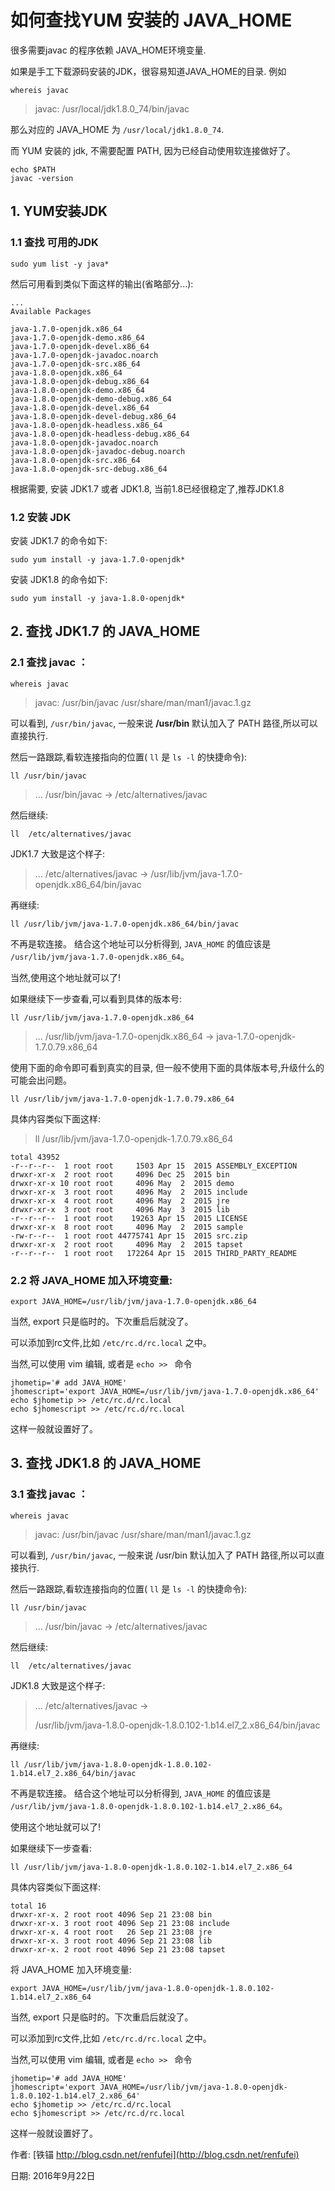 # 如何查找YUM 安装的 JAVA_HOME

很多需要javac 的程序依赖 JAVA_HOME环境变量.

如果是手工下载源码安装的JDK，很容易知道JAVA_HOME的目录. 例如

	whereis javac

> javac: /usr/local/jdk1.8.0_74/bin/javac

那么对应的 JAVA_HOME 为 `/usr/local/jdk1.8.0_74`.

而 YUM 安装的 jdk, 不需要配置 PATH, 因为已经自动使用软连接做好了。

	echo $PATH
	javac -version

## 1. YUM安装JDK

### 1.1 查找 可用的JDK

	sudo yum list -y java*

然后可用看到类似下面这样的输出(省略部分...):

	...
	Available Packages
	
	java-1.7.0-openjdk.x86_64
	java-1.7.0-openjdk-demo.x86_64
	java-1.7.0-openjdk-devel.x86_64
	java-1.7.0-openjdk-javadoc.noarch
	java-1.7.0-openjdk-src.x86_64
	java-1.8.0-openjdk.x86_64
	java-1.8.0-openjdk-debug.x86_64
	java-1.8.0-openjdk-demo.x86_64
	java-1.8.0-openjdk-demo-debug.x86_64
	java-1.8.0-openjdk-devel.x86_64
	java-1.8.0-openjdk-devel-debug.x86_64
	java-1.8.0-openjdk-headless.x86_64
	java-1.8.0-openjdk-headless-debug.x86_64
	java-1.8.0-openjdk-javadoc.noarch
	java-1.8.0-openjdk-javadoc-debug.noarch
	java-1.8.0-openjdk-src.x86_64
	java-1.8.0-openjdk-src-debug.x86_64

根据需要, 安装 JDK1.7 或者 JDK1.8, 当前1.8已经很稳定了,推荐JDK1.8


### 1.2 安装 JDK

安装 JDK1.7 的命令如下:

	sudo yum install -y java-1.7.0-openjdk*


安装 JDK1.8 的命令如下:

	sudo yum install -y java-1.8.0-openjdk*


## 2. 查找 JDK1.7 的 JAVA_HOME

### 2.1  查找 javac ：

	whereis javac

> javac: /usr/bin/javac /usr/share/man/man1/javac.1.gz

可以看到, `/usr/bin/javac`, 一般来说 **/usr/bin** 默认加入了 PATH 路径,所以可以直接执行.

然后一路跟踪,看软连接指向的位置( `ll` 是 `ls -l` 的快捷命令):

	ll /usr/bin/javac

> ... /usr/bin/javac -> /etc/alternatives/javac

然后继续:

	ll  /etc/alternatives/javac

JDK1.7 大致是这个样子:

> ... /etc/alternatives/javac -> /usr/lib/jvm/java-1.7.0-openjdk.x86_64/bin/javac

再继续:

	ll /usr/lib/jvm/java-1.7.0-openjdk.x86_64/bin/javac

不再是软连接。 结合这个地址可以分析得到, `JAVA_HOME` 的值应该是 `/usr/lib/jvm/java-1.7.0-openjdk.x86_64`。

当然,使用这个地址就可以了!

如果继续下一步查看,可以看到具体的版本号:

	ll /usr/lib/jvm/java-1.7.0-openjdk.x86_64

> ... /usr/lib/jvm/java-1.7.0-openjdk.x86_64 -> java-1.7.0-openjdk-1.7.0.79.x86_64

使用下面的命令即可看到真实的目录, 但一般不使用下面的具体版本号,升级什么的可能会出问题。

	ll /usr/lib/jvm/java-1.7.0-openjdk-1.7.0.79.x86_64

具体内容类似下面这样:

> ll /usr/lib/jvm/java-1.7.0-openjdk-1.7.0.79.x86_64


	total 43952
	-r--r--r--  1 root root     1503 Apr 15  2015 ASSEMBLY_EXCEPTION
	drwxr-xr-x  2 root root     4096 Dec 25  2015 bin
	drwxr-xr-x 10 root root     4096 May  2  2015 demo
	drwxr-xr-x  3 root root     4096 May  2  2015 include
	drwxr-xr-x  4 root root     4096 May  2  2015 jre
	drwxr-xr-x  3 root root     4096 May  3  2015 lib
	-r--r--r--  1 root root    19263 Apr 15  2015 LICENSE
	drwxr-xr-x  8 root root     4096 May  2  2015 sample
	-rw-r--r--  1 root root 44775741 Apr 15  2015 src.zip
	drwxr-xr-x  2 root root     4096 May  2  2015 tapset
	-r--r--r--  1 root root   172264 Apr 15  2015 THIRD_PARTY_README


### 2.2 将 JAVA_HOME 加入环境变量:

	export JAVA_HOME=/usr/lib/jvm/java-1.7.0-openjdk.x86_64

当然, export 只是临时的。下次重启后就没了。

可以添加到rc文件,比如 `/etc/rc.d/rc.local` 之中。

当然,可以使用 vim 编辑, 或者是 `echo >> ` 命令

	jhometip='# add JAVA_HOME'
	jhomescript='export JAVA_HOME=/usr/lib/jvm/java-1.7.0-openjdk.x86_64'
	echo $jhometip >> /etc/rc.d/rc.local
	echo $jhomescript >> /etc/rc.d/rc.local

这样一般就设置好了。


## 3. 查找 JDK1.8 的 JAVA_HOME

### 3.1  查找 javac ：

	whereis javac

> javac: /usr/bin/javac /usr/share/man/man1/javac.1.gz

可以看到, `/usr/bin/javac`, 一般来说 /usr/bin 默认加入了 PATH 路径,所以可以直接执行.

然后一路跟踪,看软连接指向的位置( `ll` 是 `ls -l` 的快捷命令):

	ll /usr/bin/javac

> ... /usr/bin/javac -> /etc/alternatives/javac

然后继续:

	ll  /etc/alternatives/javac

JDK1.8 大致是这个样子:

> ... /etc/alternatives/javac -> 
>
> /usr/lib/jvm/java-1.8.0-openjdk-1.8.0.102-1.b14.el7_2.x86_64/bin/javac

再继续:

	ll /usr/lib/jvm/java-1.8.0-openjdk-1.8.0.102-1.b14.el7_2.x86_64/bin/javac

不再是软连接。 结合这个地址可以分析得到, `JAVA_HOME` 的值应该是 `/usr/lib/jvm/java-1.8.0-openjdk-1.8.0.102-1.b14.el7_2.x86_64`。

使用这个地址就可以了!

如果继续下一步查看:

	ll /usr/lib/jvm/java-1.8.0-openjdk-1.8.0.102-1.b14.el7_2.x86_64

具体内容类似下面这样:

	total 16
	drwxr-xr-x. 2 root root 4096 Sep 21 23:08 bin
	drwxr-xr-x. 3 root root 4096 Sep 21 23:08 include
	drwxr-xr-x. 4 root root   26 Sep 21 23:08 jre
	drwxr-xr-x. 3 root root 4096 Sep 21 23:08 lib
	drwxr-xr-x. 2 root root 4096 Sep 21 23:08 tapset

将 JAVA_HOME 加入环境变量:

	export JAVA_HOME=/usr/lib/jvm/java-1.8.0-openjdk-1.8.0.102-1.b14.el7_2.x86_64


当然, export 只是临时的。下次重启后就没了。

可以添加到rc文件,比如 `/etc/rc.d/rc.local` 之中。

当然,可以使用 vim 编辑, 或者是 `echo >> ` 命令

	jhometip='# add JAVA_HOME'
	jhomescript='export JAVA_HOME=/usr/lib/jvm/java-1.8.0-openjdk-1.8.0.102-1.b14.el7_2.x86_64'
	echo $jhometip >> /etc/rc.d/rc.local
	echo $jhomescript >> /etc/rc.d/rc.local

这样一般就设置好了。


作者: [铁锚 http://blog.csdn.net/renfufei](http://blog.csdn.net/renfufei)

日期: 2016年9月22日
